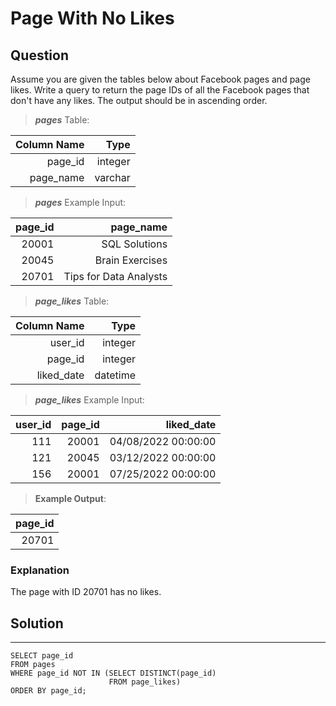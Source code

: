 # Page With No Likes

## **Question**

Assume you are given the tables below about Facebook pages and page likes. Write a query to return the page IDs of all the Facebook pages that don't have any likes. The output should be in ascending order.

>***pages***  Table:

|Column Name|Type|
|---:|---:|
|page_id|integer|
|page_name|varchar|

>***pages*** Example Input:

|page_id|	page_name|
|---:|---:|
20001|	SQL Solutions
20045|    Brain Exercises
20701|	Tips for Data Analysts

>***page_likes***  Table:

|Column Name|Type|
|---:|---:|
|user_id|integer|
|page_id|integer|
|liked_date|datetime|

>***page_likes*** Example Input:

|user_id|page_id|liked_date|
|---:|---:|---:|
111|	20001|	04/08/2022 00:00:00
121|	20045|	03/12/2022 00:00:00
156|	20001|	07/25/2022 00:00:00


>**Example Output**:

|page_id|
|---:|
|20701|

### **Explanation**
The page with ID 20701 has no likes.

## Solution
---
    SELECT page_id 
    FROM pages
    WHERE page_id NOT IN (SELECT DISTINCT(page_id) 
                          FROM page_likes)
    ORDER BY page_id;



